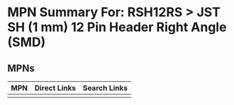 



# MPN Summary For: RSH12RS > JST SH (1 mm) 12 Pin Header Right Angle (SMD)

## MPNs
  

|MPN|Direct Links|Search Links|
| :--- | :--- | :--- |
||||
